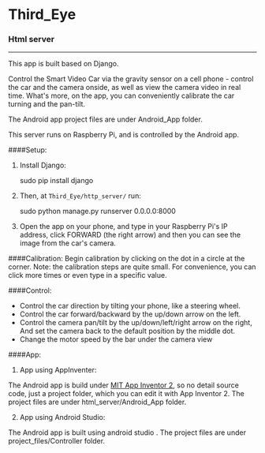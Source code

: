 # Third_Eye
### Html server
----------
This app is built based on Django.

Control the Smart Video Car via the gravity sensor on a cell phone - control the car and the camera onside,
as well as view the camera video in real time. What's more, on the app, 
you can conveniently calibrate the car turning and the pan-tilt. 

The Android app project files are under Android_App folder.

This server runs on Raspberry Pi, and is controlled by the Android app.

####Setup:
1. Install Django:

	 sudo pip install django
2. Then, at `Third_Eye/http_server/` run:

	sudo python manage.py runserver 0.0.0.0:8000

3. Open the app on your phone, and type in your Raspberry Pi's IP address,
   click FORWARD (the right arrow) and then you can see the image from the car's camera.

####Calibration:
Begin calibration by clicking on the dot in a circle at the corner. 
Note: the calibration steps are quite small. For convenience, you can click more times or even type in a specific value.

####Control:
 - Control the car direction by tilting your phone, like a steering wheel.
 - Control the car forward/backward by the up/down arrow on the left.
 - Control the camera pan/tilt by the up/down/left/right arrow on the right, 
   And set the camera back to the default position by the middle dot.
 - Change the motor speed by the bar under the camera view

####App:
1. App using AppInventer:

The Android app is build under [MIT App Inventor 2](http://ai2.appinventor.mit.edu/),
so no detail source code, just a project folder, which you can edit it with App Inventor 2. 
The project files are under html_server/Android_App folder.

2. App using Android Studio:

The Android app is built using android studio .
The project files are under project_files/Controller folder.
